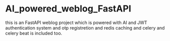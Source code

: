 # AI_powered_weblog_FastAPI
this is an FastAPI weblog project which is powered with AI and JWT authentication system and otp registretion and redis caching and celery and celery beat is included too.
